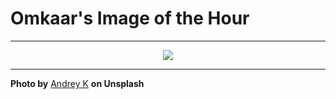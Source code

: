 # Omkaar's Image of the Hour

---

<div align="center">

<a href="https://unsplash.com/photos/a-girl-swings-happily-on-a-sunny-day-PZzcEypKI-w">
  <img src="https://images.unsplash.com/photo-1748784099206-14d86e4477cb?crop=entropy&cs=tinysrgb&fit=max&fm=jpg&ixid=M3w3NjA2Nzh8MHwxfHJhbmRvbXx8fHx8fHx8fDE3NTEwNTgwMDB8&ixlib=rb-4.1.0&q=80&w=1080" style="max-width:100%; height:auto;">
</a>



</div>

---

**Photo by** [Andrey K](https://unsplash.com/@anamnesis33) **on Unsplash**

